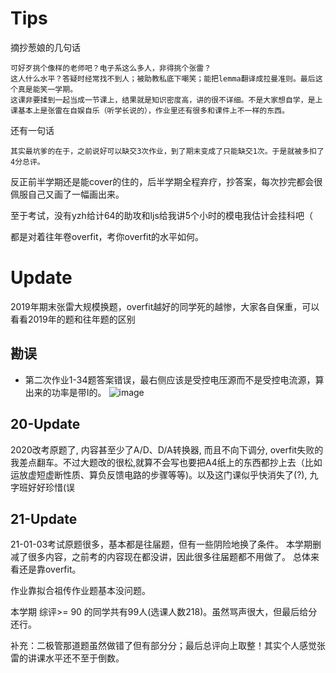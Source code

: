 # Tips

摘抄葱娘的几句话

```
可好歹挑个像样的老师吧？电子系这么多人，非得挑个张雷？
这人什么水平？答疑时经常找不到人；被助教私底下嘲笑；能把lemma翻译成拉曼准则。最后这个真是能笑一学期。
这课非要揉到一起当成一节课上，结果就是知识密度高，讲的很不详细。不是大家想自学，是上课基本上是张雷在自娱自乐（听学长说的），作业里还有很多和课件上不一样的东西。
```

还有一句话

```
其实最坑爹的在于，之前说好可以缺交3次作业，到了期末变成了只能缺交1次。于是就被多扣了4分总评。
```

反正前半学期还是能cover的住的，后半学期全程弃疗，抄答案，每次抄完都会很佩服自己又画了一幅画出来。

至于考试，没有yzh给计64的助攻和ljs给我讲5个小时的模电我估计会挂科吧（

都是对着往年卷overfit，考你overfit的水平如何。

# Update

2019年期末张雷大规模换题，overfit越好的同学死的越惨，大家各自保重，可以看看2019年的题和往年题的区别

## 勘误

- 第二次作业1-34题答案错误，最右侧应该是受控电压源而不是受控电流源，算出来的功率是带I的。 ![image](https://user-images.githubusercontent.com/20700650/65831860-55bd2b80-e2f0-11e9-910a-ac58d89a55b9.png)

## 20-Update
2020改考原题了, 内容甚至少了A/D、D/A转换器, 而且不向下调分, overfit失败的我差点翻车。不过大题改的很松,就算不会写也要把A4纸上的东西都抄上去（比如运放虚短虚断性质、算负反馈电路的步骤等等)。以及这门课似乎快消失了(?), 九字班好好珍惜(误


## 21-Update
21-01-03考试原题很多，基本都是往届题，但有一些阴险地换了条件。
本学期删减了很多内容，之前考的内容现在都没讲，因此很多往届题都不用做了。
总体来看还是靠overfit。

作业靠拟合祖传作业题基本没问题。

本学期 综评>= 90 的同学共有99人(选课人数218)。虽然骂声很大，但最后给分还行。

补充：二极管那道题虽然做错了但有部分分；最后总评向上取整！其实个人感觉张雷的讲课水平还不至于倒数。